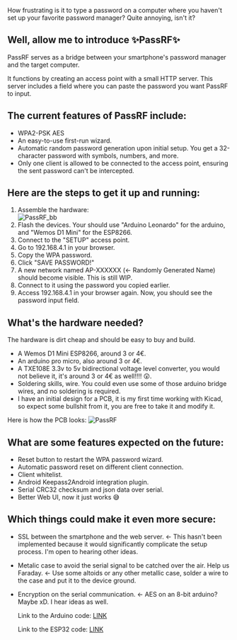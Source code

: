 How frustrating is it to type a password on a computer where you haven't set up your favorite password manager? Quite annoying, isn't it?

## Well, allow me to introduce ✨PassRF✨

PassRF serves as a bridge between your smartphone's password manager and the target computer.

It functions by creating an access point with a small HTTP server. This server includes a field where you can paste the password you want PassRF to input.

## The current features of PassRF include:

- WPA2-PSK AES
- An easy-to-use first-run wizard.
- Automatic random password generation upon initial setup. You get a 32-character password with symbols, numbers, and more.
- Only one client is allowed to be connected to the access point, ensuring the sent password can't be intercepted.

## Here are the steps to get it up and running:

1. Assemble the hardware:<br>![PassRF_bb](https://github.com/gvrubio/PassRF-Arduino/assets/82053814/2053106f-7483-4206-81bc-debceb164943)
2. Flash the devices. Your should use "Arduino Leonardo" for the arduino, and "Wemos D1 Mini" for the ESP8266.
3. Connect to the "SETUP" access point.
4. Go to 192.168.4.1 in your browser.
5. Copy the WPA password.
6. Click "SAVE PASSWORD!"
7. A new network named AP-XXXXXX (<- Randomly Generated Name) should become visible. This is still WIP.
8. Connect to it using the password you copied earlier.
9. Access 192.168.4.1 in your browser again. Now, you should see the password input field.

## What's the hardware needed?
The hardware is dirt cheap and should be easy to buy and build.

- A Wemos D1 Mini ESP8266, around 3 or 4€.
- An arduino pro micro, also around 3 or 4€.
- A TXE108E 3.3v to 5v bidirectional voltage level converter, you would not believe it, it's around 3 or 4€ as well!!!! 😲.
- Soldering skills, wire. You could even use some of those arduino bridge wires, and no soldering is required.
- I have an initial design for a PCB, it is my first time working with Kicad, so expect some bullshit from it, you are free to take it and modify it.

Here is how the PCB looks:
![PassRF](https://github.com/gvrubio/PassRF-Arduino/assets/82053814/751e838e-2f41-40b8-b52c-9649d4af47c7)

## What are some features expected on the future:
- Reset button to restart the WPA password wizard.
- Automatic password reset on different client connection.
- Client whitelist.
- Android Keepass2Android integration plugin.
- Serial CRC32 checksum and json data over serial.
- Better Web UI, now it just works 😅

## Which things could make it even more secure:

- SSL between the smartphone and the web server. <- This hasn't been implemented because it would significantly complicate the setup process. I'm open to hearing other ideas.
- Metalic case to avoid the serial signal to be catched over the air. Help us Faraday. <- Use some altoids or any other metallic case, solder a wire to the case and put it to the device ground.
- Encryption on the serial communication. <- AES on an 8-bit arduino? Maybe xD. I hear ideas as well.

  Link to the Arduino code:
  [LINK](https://github.com/gvrubio/PassRF-Arduino)

  Link to the ESP32 code:
  [LINK](https://github.com/gvrubio/PassRF-ESP8266)
